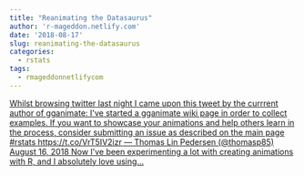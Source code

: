```yaml
---
title: "Reanimating the Datasaurus"
author: 'r-mageddon.netlify.com'
date: '2018-08-17'
slug: reanimating-the-datasaurus
categories:
  - rstats
tags:
  - rmageddonnetlifycom
---
```


[Whilst browsing twitter last night I came upon this tweet by the currrent author of gganimate: I've started a gganimate wiki page in order to collect examples. If you want to showcase your animations and help others learn in the process, consider submitting an issue as described on the main page #rstats https://t.co/VrT5IV2izr — Thomas Lin Pedersen (@thomasp85) August 16, 2018 Now I’ve been experimenting a lot with creating animations with R, and I absolutely love using...<click to read more>](https://r-mageddon.netlify.com/post/reanimating-the-datasaurus/)

